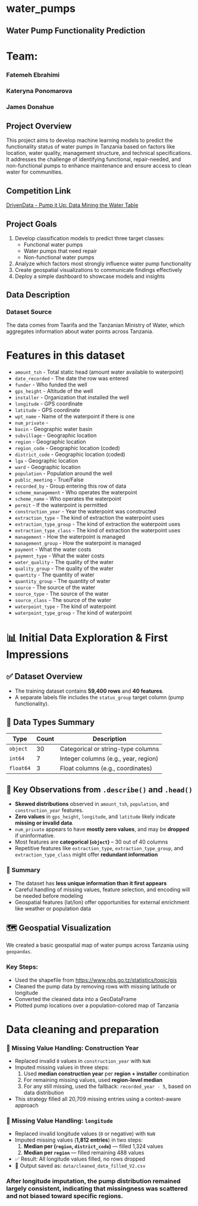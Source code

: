 # water_pumps
## Water Pump Functionality Prediction

# Team: 
### Fatemeh Ebrahimi
### Kateryna Ponomarova
### James Donahue

## Project Overview
This project aims to develop machine learning models to predict the functionality status of water pumps in Tanzania based on factors like location, water quality, management structure, and technical specifications. It addresses the challenge of identifying functional, repair-needed, and non-functional pumps to enhance maintenance and ensure access to clean water for communities.

## Competition Link
[DrivenData - Pump it Up: Data Mining the Water Table](https://www.drivendata.org/competitions/7/pump-it-up-data-mining-the-water-table/)


## Project Goals
1. Develop classification models to predict three target classes:
   - Functional water pumps
   - Water pumps that need repair
   - Non-functional water pumps
2. Analyze which factors most strongly influence water pump functionality
3. Create geospatial visualizations to communicate findings effectively
4. Deploy a simple dashboard to showcase models and insights

## Data Description

### Dataset Source
The data comes from Taarifa and the Tanzanian Ministry of Water, which aggregates information about water points across Tanzania.
# Features in this dataset

- `amount_tsh` - Total static head (amount water available to waterpoint)
- `date_recorded` - The date the row was entered
- `funder` - Who funded the well
- `gps_height` - Altitude of the well
- `installer` - Organization that installed the well
- `longitude` - GPS coordinate
- `latitude` - GPS coordinate
- `wpt_name` - Name of the waterpoint if there is one
- `num_private` -
- `basin` - Geographic water basin
- `subvillage` - Geographic location
- `region` - Geographic location
- `region_code` - Geographic location (coded)
- `district_code` - Geographic location (coded)
- `lga` - Geographic location
- `ward` - Geographic location
- `population` - Population around the well
- `public_meeting` - True/False
- `recorded_by` - Group entering this row of data
- `scheme_management` - Who operates the waterpoint
- `scheme_name` - Who operates the waterpoint
- `permit` - If the waterpoint is permitted
- `construction_year` - Year the waterpoint was constructed
- `extraction_type` - The kind of extraction the waterpoint uses
- `extraction_type_group` - The kind of extraction the waterpoint uses
- `extraction_type_class` - The kind of extraction the waterpoint uses
- `management` - How the waterpoint is managed
- `management_group` - How the waterpoint is managed
- `payment` - What the water costs
- `payment_type` - What the water costs
- `water_quality` - The quality of the water
- `quality_group` - The quality of the water
- `quantity` - The quantity of water
- `quantity_group` - The quantity of water
- `source` - The source of the water
- `source_type` - The source of the water
- `source_class` - The source of the water
- `waterpoint_type` - The kind of waterpoint
- `waterpoint_type_group` - The kind of waterpoint

# 📊 Initial Data Exploration & First Impressions  

## ✅ Dataset Overview
- The training dataset contains **59,400 rows** and **40 features**.
- A separate labels file includes the `status_group` target column (pump functionality).

## 🧾 Data Types Summary

| Type     | Count | Description                             |
|----------|-------|-----------------------------------------|
| `object` | 30    | Categorical or string-type columns      |
| `int64`  | 7     | Integer columns (e.g., year, region)    |
| `float64`| 3     | Float columns (e.g., coordinates)       |


## 🧠 Key Observations from `.describe()` and `.head()`

- **Skewed distributions** observed in  `amount_tsh`, `population`, and `construction_year` features.
- **Zero values** in `gps_height`, `longitude`, and `latitude` likely indicate **missing or invalid data**.
- `num_private` appears to have **mostly zero values**, and may be **dropped** if uninformative.
-  Most features are **categorical (`object`)** – 30 out of 40 columns
-   Repetitive features like `extraction_type`, `extraction_type_group`, and `extraction_type_class` might offer **redundant information**
  
### 📌 Summary
- The dataset has **less unique information than it first appears**
- Careful handling of missing values, feature selection, and encoding will be needed before modeling
- Geospatial features (lat/lon) offer opportunities for external enrichment like weather or population data

## 🗺️ Geospatial Visualization

We created a basic geospatial map of water pumps across Tanzania using `geopandas`.

### Key Steps:
- Used the shapefile from https://www.nbs.go.tz/statistics/topic/gis
- Cleaned the pump data by removing rows with missing latitude or longitude
- Converted the cleaned data into a GeoDataFrame
- Plotted pump locations over a population-colored map of Tanzania
# Data cleaning and preparation

### 🧼 Missing Value Handling: Construction Year

- Replaced invalid `0` values in `construction_year` with `NaN`
- Imputed missing values in three steps:
  1. Used **median construction year** per **region + installer** combination
  2. For remaining missing values, used **region-level median**
  3. For any still missing, used the fallback: `recorded_year - 5`, based on data distribution
- This strategy filled all 20,709 missing entries using a context-aware approach
### 🧼 Missing Value Handling: `longitude`

- Replaced invalid longitude values (`0` or negative) with `NaN`
- Imputed missing values (**1,812 entries**) in two steps:
  1. **Median per (`region`, `district_code`)** — filled 1,324 values
  2. **Median per `region`** — filled remaining 488 values
- ✅ Result: All longitude values filled, no rows dropped
- 📁 Output saved as: `data/cleaned_data_filled_V2.csv`
### After longitude imputation, the pump distribution remained largely consistent, indicating that missingness was scattered and not biased toward specific regions.
